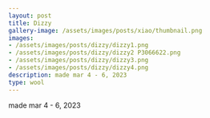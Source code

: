 ```yaml
---
layout: post
title: Dizzy
gallery-image: /assets/images/posts/xiao/thumbnail.png
images: 
- /assets/images/posts/dizzy/dizzy1.png
- /assets/images/posts/dizzy/dizzy2 P3066622.png
- /assets/images/posts/dizzy/dizzy3.png
- /assets/images/posts/dizzy/dizzy4.png
description: made mar 4 - 6, 2023
type: wool
---
```


made mar 4 - 6, 2023
